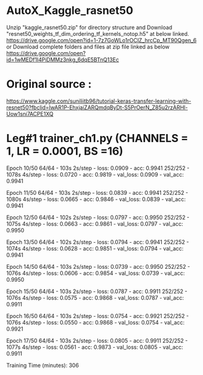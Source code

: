 # AutoX_Kaggle_rasnet50
Unzip "kaggle_rasnet50.zip" for directory structure and Download "resnet50_weights_tf_dim_ordering_tf_kernels_notop.h5" at below linked.
https://drive.google.com/open?id=1-7z7GoWLo1rOCIZ_hrcCp_MT90Qgen_6
or Download complete folders and files at zip file linked as below
https://drive.google.com/open?id=1wMEDf1I4PiDMMz3nkg_6dqE5BTnQ13Ec

# Original source : 
https://www.kaggle.com/suniliitb96/tutorial-keras-transfer-learning-with-resnet50?fbclid=IwAR1P-EhxjaiZARQmdqByDt-S5PrOerN_Z85u2rzARHl-Uow1sni7ACPE1XQ

# Leg#1 trainer_ch1.py (CHANNELS = 1, LR = 0.0001, BS =16)
Epoch 10/50
64/64 - 103s 2s/step - loss: 0.0909 - acc: 0.9941
252/252 - 1078s 4s/step - loss: 0.0720 - acc: 0.9819 - val_loss: 0.0909 - val_acc: 0.9941

Epoch 11/50
64/64 - 103s 2s/step - loss: 0.0839 - acc: 0.9941
252/252  - 1080s 4s/step - loss: 0.0665 - acc: 0.9846 - val_loss: 0.0839 - val_acc: 0.9941

Epoch 12/50
64/64  - 102s 2s/step - loss: 0.0797 - acc: 0.9950
252/252  - 1075s 4s/step - loss: 0.0663 - acc: 0.9861 - val_loss: 0.0797 - val_acc: 0.9950

Epoch 13/50
64/64  - 102s 2s/step - loss: 0.0794 - acc: 0.9941
252/252  - 1074s 4s/step - loss: 0.0628 - acc: 0.9851 - val_loss: 0.0794 - val_acc: 0.9941

Epoch 14/50
64/64  - 103s 2s/step - loss: 0.0739 - acc: 0.9950
252/252  - 1076s 4s/step - loss: 0.0606 - acc: 0.9854 - val_loss: 0.0739 - val_acc: 0.9950

Epoch 15/50
64/64  - 103s 2s/step - loss: 0.0787 - acc: 0.9911
252/252  - 1076s 4s/step - loss: 0.0575 - acc: 0.9868 - val_loss: 0.0787 - val_acc: 0.9911

Epoch 16/50
64/64  - 103s 2s/step - loss: 0.0754 - acc: 0.9921
252/252  - 1076s 4s/step - loss: 0.0550 - acc: 0.9868 - val_loss: 0.0754 - val_acc: 0.9921

Epoch 17/50
64/64  - 103s 2s/step - loss: 0.0805 - acc: 0.9911
252/252  - 1077s 4s/step - loss: 0.0561 - acc: 0.9873 - val_loss: 0.0805 - val_acc: 0.9911

Training Time (minutes): 306
